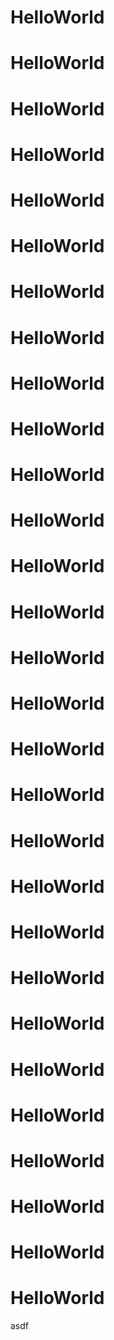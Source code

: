 # HelloWorld
# HelloWorld
# HelloWorld
# HelloWorld
# HelloWorld
# HelloWorld
# HelloWorld
# HelloWorld
# HelloWorld
# HelloWorld
# HelloWorld
# HelloWorld
# HelloWorld
# HelloWorld
# HelloWorld
# HelloWorld
# HelloWorld
# HelloWorld
# HelloWorld
# HelloWorld
# HelloWorld
# HelloWorld
# HelloWorld
# HelloWorld
# HelloWorld
# HelloWorld
# HelloWorld
# HelloWorld
# HelloWorld
asdf
